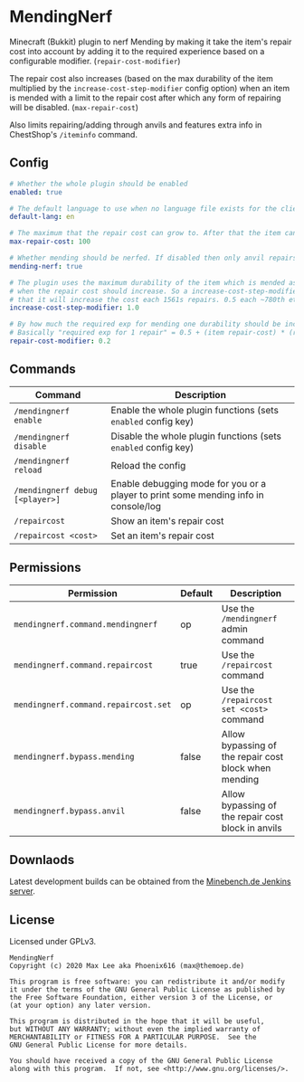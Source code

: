 # MendingNerf

Minecraft (Bukkit) plugin to nerf Mending by making it take the item's repair cost into account by adding it to the required experience based on a configurable modifier. (`repair-cost-modifier`)

The repair cost also increases (based on the max durability of the item multiplied by the `increase-cost-step-modifier` config option) when an item is mended with a limit to the repair cost after which any form of repairing will be disabled. (`max-repair-cost`)

Also limits repairing/adding through anvils and features extra info in ChestShop's `/iteminfo` command.

## Config

```yaml
# Whether the whole plugin should be enabled
enabled: true

# The default language to use when no language file exists for the client's language
default-lang: en

# The maximum that the repair cost can grow to. After that the item can't be repaired
max-repair-cost: 100

# Whether mending should be nerfed. If disabled then only anvil repairs will be blocked above the max cost.
mending-nerf: true

# The plugin uses the maximum durability of the item which is mended as the basis for the calculation
# when the repair cost should increase. So a increase-cost-step-modifier of 1 for a diamond pickaxe means
# that it will increase the cost each 1561s repairs. 0.5 each ~780th etc.
increase-cost-step-modifier: 1.0

# By how much the required exp for mending one durability should be increased per repair-cost on the item
# Basically "required exp for 1 repair" = 0.5 + (item repair-cost) * (repair-cost-modifier)
repair-cost-modifier: 0.2
```

## Commands

 Command                           | Description 
-----------------------------------|-----------------------------------------------------------------
`/mendingnerf enable`              | Enable the whole plugin functions (sets `enabled` config key)
`/mendingnerf disable`             | Disable the whole plugin functions (sets `enabled` config key)
`/mendingnerf reload`              | Reload the config
`/mendingnerf debug [<player>]`    | Enable debugging mode for you or a player to print some mending info in console/log
`/repaircost`                      | Show an item's repair cost
`/repaircost <cost>`               | Set an item's repair cost

## Permissions

 Permission                            | Default | Description 
---------------------------------------|---------|---------------------------------------------------
`mendingnerf.command.mendingnerf`      | op      | Use the `/mendingnerf` admin command
`mendingnerf.command.repaircost`       | true    | Use the `/repaircost` command
`mendingnerf.command.repaircost.set`   | op      | Use the `/repaircost set <cost>` command
`mendingnerf.bypass.mending`           | false   | Allow bypassing of the repair cost block when mending
`mendingnerf.bypass.anvil`             | false   | Allow bypassing of the repair cost block in anvils

## Downlaods

Latest development builds can be obtained from the [Minebench.de Jenkins server](https://ci.minebench.de/job/MendingNerf/).

## License

Licensed under GPLv3.

```
MendingNerf
Copyright (c) 2020 Max Lee aka Phoenix616 (max@themoep.de)

This program is free software: you can redistribute it and/or modify
it under the terms of the GNU General Public License as published by
the Free Software Foundation, either version 3 of the License, or
(at your option) any later version.

This program is distributed in the hope that it will be useful,
but WITHOUT ANY WARRANTY; without even the implied warranty of
MERCHANTABILITY or FITNESS FOR A PARTICULAR PURPOSE.  See the
GNU General Public License for more details.

You should have received a copy of the GNU General Public License
along with this program.  If not, see <http://www.gnu.org/licenses/>.
```